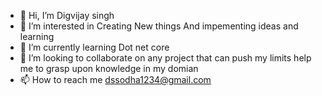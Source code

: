 - 👋 Hi, I’m Digvijay singh
- 👀 I’m interested in Creating New things And impementing ideas and learning 
- 🌱 I’m currently learning Dot net core
- 💞️ I’m looking to collaborate on any project that can push my limits help me to grasp upon knowledge in my domian
- 📫 How to reach me dssodha1234@gmail.com

<!---
digvijay-ship-it/digvijay-ship-it is a ✨ special ✨ repository because its `README.md` (this file) appears on your GitHub profile.
You can click the Preview link to take a look at your changes.
--->
